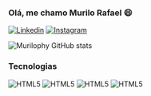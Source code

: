 
### Olá, me chamo Murilo Rafael 😄

[![Linkedin](https://img.shields.io/badge/LinkedIn-0077B5?style=for-the-badge&logo=linkedin&logoColor=white)](https://www.linkedin.com/in/murilo-oliveira-668b36a9/)
[![Instagram](https://img.shields.io/badge/Instagram-E4405F?style=for-the-badge&logo=instagram&logoColor=white)](https://www.instagram.com/murilovzs/)


![Murilophy GitHub stats](https://github-readme-stats.vercel.app/api?username=Murilophy&show_icons=true&theme=radical)

### Tecnologias 

<div style="display: inline-block;">
    <img text-align: center alt="HTML5" src="https://img.shields.io/badge/HTML5-E34F26?style=for-the-badge&logo=html5&logoColor=white"/>
</div>
<div style="display: inline-block;">
    <img text-align: center alt="HTML5" src="https://img.shields.io/badge/CSS3-1572B6?style=for-the-badge&logo=css3&logoColor=white"/>
</div>
<div style="display: inline-block;">
    <img text-align: center alt="HTML5" src="https://img.shields.io/badge/JavaScript-F7DF1E?style=for-the-badge&logo=javascript&logoColor=black"/>
</div>
<div style="display: inline-block;">
    <img text-align: center alt="HTML5" src="https://img.shields.io/badge/Python-3776AB?style=for-the-badge&logo=python&logoColor=white"/>
</div>
